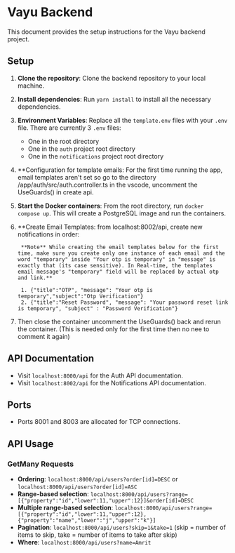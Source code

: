 # Vayu Backend

This document provides the setup instructions for the Vayu backend project.

## Setup

1. **Clone the repository**: Clone the backend repository to your local machine.

2. **Install dependencies**: Run `yarn install` to install all the necessary dependencies.

3. **Environment Variables**: Replace all the `template.env` files with your `.env` file. There are currently 3 `.env` files:
    - One in the root directory
    - One in the `auth` project root directory
    - One in the `notifications` project root directory
    
4. **Configuration for template  emails: For the first time running the app, email templates aren't set so go to the  directory /app/auth/src/auth.controller.ts in the vscode, uncomment the UseGuards() in create api.

5. **Start the Docker containers**: From the root directory, run `docker compose up`. This will create a PostgreSQL image and run the containers.

6. **Create Email Templates: from localhost:8002/api, create new notifications in order:

        **Note** While creating the email templates below for the first time, make sure you create only one instance of each email and the word "temporary" inside "Your otp is temporary" in "message" is exactly that (its case sensitive). In Real-time, the templates email message's "temporary" field will be replaced by actual otp and link.**

        1. {"title":"OTP", "message": "Your otp is temporary","subject":"Otp Verification"}
        2. {"title":"Reset Password", "message": "Your password reset link is temporary", "subject" : "Password Verification"} 

6. Then close the container uncomment the UseGuards() back and rerun the container. (This is needed only for the first time then no nee to comment it again)
## API Documentation

- Visit `localhost:8000/api` for the Auth API documentation.
- Visit `localhost:8002/api` for the Notifications API documentation.

## Ports

- Ports 8001 and 8003 are allocated for TCP connections.

## API Usage

### GetMany Requests

- **Ordering**: `localhost:8000/api/users?order[id]=DESC` or `localhost:8000/api/users?order[id]=ASC`
- **Range-based selection**: `localhost:8000/api/users?range=[{"property":"id","lower":11,"upper":12}]&order[id]=DESC`
- **Multiple range-based selection**: `localhost:8000/api/users?range=[{"property":"id","lower":11,"upper":12},{"property":"name","lower":"j","upper":"k"}]`
- **Pagination**: `localhost:8000/api/users?skip=1&take=1` (skip = number of items to skip, take = number of items to take after skip)
- **Where**: `localhost:8000/api/users?name=Amrit`
